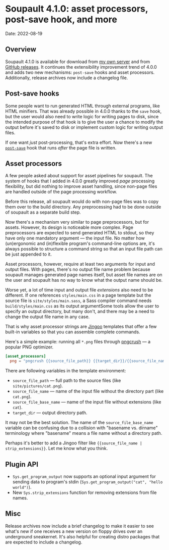 <h1 id="post-title">Soupault 4.1.0: asset processors, post-save hook, and more</h1>

<p>Date: <time id="post-date">2022-08-19</time> </p>

## Overview

<p id="post-excerpt">
Soupault 4.1.0 is available for download from <a href="https://files.baturin.org/software/soupault/4.1.0">my own server</a>
and from <a href="https://github.com/PataphysicalSociety/soupault/releases/tag/4.1.0">GitHub releases</a>.
It continues the extensibility improvement trend of 4.0.0 and adds two new mechanisms: <code>post-save</code> hooks
and asset processors. Additionally, release archives now include a changelog file.
</p>

## Post-save hooks

Some people want to run generated HTML through external programs, like HTML minifiers. That was already possible
in 4.0.0 thanks to the `save` hook, but the user would also need to write logic for writing pages to disk,
since the intended purpose of that hook is to give the user a chance to modify the output
before it's saved to disk or implement custom logic for writing output files.

If one want _just_ post-processing, that's extra effort. Now there's a new [`post-save`](/reference-manual/#hooks-post-save) hook that
runs _after_ the page file is written.

## Asset processors

A few people asked about support for asset pipelines for soupault. The system of hooks that I added in 4.0.0
greatly improved _page_ processing flexibility, but did nothing to improve asset handling,
since non-page files are handled outside of the page processing workflow.

Before this release, all soupault would do with non-page files was to copy them over to the build directory.
Any preprocessing had to be done outside of soupault as a separate build step.

Now there's a mechanism very similar to page preprocessors, but for assets. However, its design is noticeable
more complex. Page preprocessors are expected to send generated HTML to stdout, so they have only one mandatory argument —
the input file. No matter how (un)ergonomic and (in)flexible program's command-line options are, it's always possible
to structure a command string so that an input file path can be just appended to it.

Asset processors, however, require at least two arguments for input and output files.
With pages, there's no output file name problem because soupault manages generated page names itself,
but asset file names are on the user and soupault has no way to know what the output name should be.

Worse yet, a lot of time input and output file _extensions_ also need to be different.
If one references `styles/main.css` in a page template but the source file is `site/styles/main.sass`,
a Sass compiler command needs `build/styles/main.css` as its output argument<fn>Some tools allow the user
to specify an output directory, but many don't, and there may be a need to change the output file name
in any case.</fn>

That is why asset processor strings are [Jingoo](http://tategakibunko.github.io/jingoo/templates/templates.en.html) templates that offer a few built-in variables
so that you can assemble complete commands.

Here's a simple example: running all `*.png` files through [pngcrush](https://pmt.sourceforge.io/pngcrush/) — a popular PNG optimizer.

```toml
[asset_processors]
  png = "pngcrush {{source_file_path}} {{target_dir}}/{{source_file_name}}"

```

There are following variables in the template environment:

* `source_file_path` — full path to the source files (like `site/pictures/cat.png`).
* `source_file_name` — name of the input file without the directory part (like `cat.png`).
* `source_file_base_name` — name of the input file without extensions (like `cat`).
* `target_dir` — output directory path.

It may not be the best solution. The name of the `source_file_base_name` variable can be confusing
due to a collision with "basename vs. dirname" terminology where "basename" means a file name
without a directory path.

Perhaps it's better to add a Jingoo filter like `{{source_file_name | strip_extensions}}`.
Let me know what you think.

## Plugin API

* `Sys.get_program_output` now supports an optional input argument for sending data to program's stdin (`Sys.get_program_output("cat", "hello world")`).
* New `Sys.strip_extensions` function for removing extensions from file names.

## Misc

Release archives now include a brief changelog to make it easier to see what's new
if one receives a new version on floppy drives over an underground sneakernet.
It's also helpful for creating distro packages that are expected to include a changelog.
